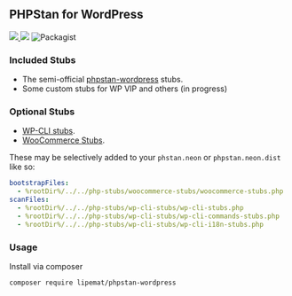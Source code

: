 ## PHPStan for WordPress

<p>
<a href="https://github.com/lipemat/phpstan-wordpress/releases">
<img src="https://img.shields.io/packagist/v/lipemat/phpstan-wordpress.svg?label=version" />
</a>
    <img src="https://img.shields.io/packagist/php-v/lipemat/phpstan-wordpress.svg?color=brown" />
    <img alt="Packagist" src="https://img.shields.io/packagist/l/lipemat/wp-phpcs.svg">
</p>

### Included Stubs
* The semi-official <a href="https://github.com/szepeviktor/phpstan-wordpress">phpstan-wordpress</a> stubs.
* Some custom stubs for WP VIP and others (in progress)

### Optional Stubs

* <a href="https://github.com/php-stubs/wp-cli-stubs">WP-CLI stubs</a>.
* <a href="https://github.com/php-stubs/woocommerce-stubs">WooCommerce Stubs</a>.

These may be selectively added to your `phstan.neon` or `phpstan.neon.dist` like so:

```yml
bootstrapFiles:
  - %rootDir%/../../php-stubs/woocommerce-stubs/woocommerce-stubs.php
scanFiles:
  - %rootDir%/../../php-stubs/wp-cli-stubs/wp-cli-stubs.php
  - %rootDir%/../../php-stubs/wp-cli-stubs/wp-cli-commands-stubs.php
  - %rootDir%/../../php-stubs/wp-cli-stubs/wp-cli-i18n-stubs.php
```

### Usage

Install via composer

```bash
composer require lipemat/phpstan-wordpress
```